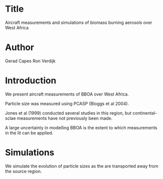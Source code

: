 # Title
Aircraft measurements and simulations of biomass burning aerosols over West Africa

# Author
Gerad Capes
Ron Verdijk

# Introduction
We present aircraft measurements of BBOA over West Africa.

Particle size was measured using PCASP (Bloggs et al 2004). 

Jones et al (1999) conducted several studies in this region,
but continental-sclae measurements have not previously been made. 

A large uncertainty in modelling BBOA is the extent to which
measurements in the lit can be applied.

# Simulations
We simulate the evolution of particle sizes as the are transported
away from the source region.
